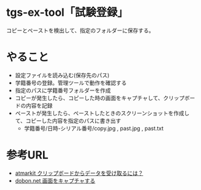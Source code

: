 # tgs-ex-tool「試験登録」
コピーとペーストを検出して、指定のフォルダーに保存する。

# やること
- 設定ファイルを読み込む(保存先のパス)
- 学籍番号の登録。管理ツールで動作を確認する
- 指定のパスに学籍番号フォルダーを作成
- コピーが発生したら、コピーした時の画面をキャプチャして、クリップボードの内容を記録
- ペーストが発生したら、ペーストしたときのスクリーンショットを作成して、コピーした内容を指定のパスに書き出す
  - 学籍番号/日時-シリアル番号/copy.jpg , past.jpg , past.txt

# 参考URL
- [atmarkit クリップボードからデータを受け取るには？](http://www.atmarkit.co.jp/fdotnet/dotnettips/152getclipbrd/getclipbrd.html)
- [dobon.net 画面をキャプチャする](http://dobon.net/vb/dotnet/graphics/screencapture.html)

